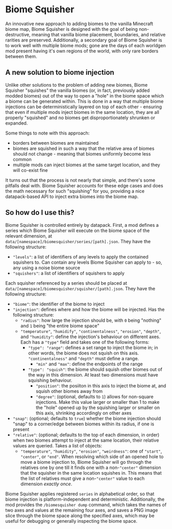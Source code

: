 # Biome Squisher

An innovative new approach to adding biomes to the vanilla Minecraft biome map, Biome Squisher is designed with the goal
of being non-destructive, meaning that vanilla biome placement, boundaries, and relative rarities are preserved.
Additionally, a secondary goal of Biome Squisher is to work well with multiple biome mods; gone are the days of each
worldgen mod present having it's own regions of the world, with only rare borders between them.

## A new solution to biome injection

Unlike other solutions to the problem of adding new biomes, Biome Squisher "squishes" the vanilla biomes (or, in fact,
previously added modded biomes) out of the way to open a "hole" in the biome space which a biome can be generated within.
This is done in a way that multiple biome injections can be deterministically layered on top of each other - ensuring that
even if multiple mods inject biomes in the same location, they are all properly "squished" and no biomes get disproportionately
shrunken or expanded.

Some things to note with this approach:

- borders between biomes are maintained
- biomes are squished in such a way that the relative area of biomes should not change - meaning that biomes uniformly become
  less common
- multiple mods can inject biomes at the same target location, and they will co-exist fine

It turns out that the process is not nearly that simple, and there's some pitfalls deal with. Biome Squisher accounts
for these edge cases and does the math necessary for such "squishing" for you, providing a nice datapack-based API to
inject extra biomes into the biome map.

## So how do I use this?

Biome Squisher is controlled entirely by datapack. First, a mod defines a series which Biome Squisher will execute on the biome space
of the relevant dimension, at `data/[namespace]/biomesquisher/series/[path].json`. They have the following structure:

* `"levels"`: a list of identifiers of any levels to apply the contained squishers to. Can contain any levels Biome Squisher can apply to - so, any using a noise biome source
* `"squishers"`: a list of identifiers of squishers to apply

Each squisher referenced by a series should be placed at `data/[namespace]/biomesquisher/squisher/[path].json`. They have the following structure:

* `"biome"`: the identifier of the biome to inject
* `"injection"`: defines where and how the biome will be injected. Has the following structure:
    * `"radius"`: how large the injection should be, with `0` being "nothing" and `1` being "the entire biome space"
    * `"temperature"`, `"humidify"`, `"continentalness"`, `"erosion"`, `"depth"`, and `"humidity"`: define the injection's behaviour on different axes. Each has a `"type"` field and takes one of the following forms:
        * `"type": "range"`: defines a set range to inject the biome in; in other words, the biome does not squish on this axis. `"continentalness"` and `"depth"` must define a range.
            * `"min"` and `"max"`: define the endpoints of the range
        * `"type": "squish"`: the biome should squish other biomes out of the way in this dimension. At least two dimensions must have squishing behaviour.
            * `"position"`: the posiiton in this axis to inject the biome at, and squish other biomes away from
            * `"degree"`: (optional, defaults to `1`) allows for non-square injections. Make this value larger or smaller than 1 to make the "hole" opened up by the squishing larger or smaller on this axis, shrinking accordingly on other axes
* `"snap"`: (optional; defaults to `true`) whether the biome injection should "snap" to a corner/edge between biomes within its radius, if one is present
* `"relative"`: (optional; defaults to the top of each dimension, in order) when two biomes attempt to inject at the same location, their relative values are queried. Takes a list of objects:
    * `"temperature"`, `"humidity"`, `"erosion"`, `"weirdness"`: one of `"start"`, `"center"`, or `"end"`. When resolving which side of an opened hole to move a biome injection to, Biome Squisher will go through the relatives one by one till
      it finds one with a non-`"center"` dimension that the squisher in the same location squishes in. This means that the list of relatives must give a non-`"center"` value to each dimension *exactly once*.

Biome Squisher applies registered `series` in alphabetical order, so that biome injection is platform-independent and deterministic. Additionally, the mod provides the `/biomesquisher dump` command, which takes the names of two axes and values
at the remaining four axes, and saves a PNG image slice through the biome space along the specified axes, which may be useful for debugging or generally inspecting the biome space.
